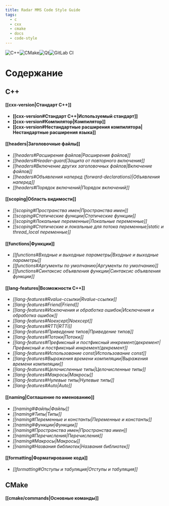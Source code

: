 ```yaml
---
title: Radar MMS Code Style Guide
tags:
  - c
  - cxx
  - cmake
  - docs
  - code-style
---
```

![C++](https://img.shields.io/badge/c++-%2300599C.svg?style=for-the-badge&logo=c%2B%2B&lgoColor=white)![CMake](https://img.shields.io/badge/CMake-%23008FBA.svg?style=for-the-badge&logo=cmake&logoColor=white)![Qt](https://img.shields.io/badge/Qt-%23217346.svg?style=for-the-badge&logo=Qt&logoColor=white)![GitLab CI](https://img.shields.io/badge/gitlab%20ci-%23181717.svg?style=for-the-badge&logo=gitlab&logoColor=white)
# Содержание
## C++
#### **[[cxx-version|Стандарт С++]]**
- **[[cxx-version#Стандарт C++|Используемый стандарт]]**
- **[[cxx-version#Компилятор|Компилятор]]**
- **[[cxx-version#Нестандартные расширения компилятора|Нестандартные расширения языка]]**
#### [[headers|Заголовочные файлы]]
- *[[headers#Расширения файлов|Расширения файлов]]*
- *[[headers#Header-guard|Защита от повторного включения]]*
- *[[headers#Включение других заголовочных файлов|Включение файлов]]*
- *[[headers#Объявления наперед (forward-declarations)|Объявления наперед]]*
- *[[headers#Порядок включений|Порядок включений]]*
#### [[scoping|Область видимости]]
- *[[scoping#Пространства имен|Пространства имен]]*
- *[[scoping#Статические функции|Статические функции]]*
- *[[scoping#Локальные переменные|Локальные переменные]]*
- *[[scoping#Статические и локальные для потока переменные|static и thread_local переменные]]*
#### [[functions|Функции]]
- *[[functions#Входные и выходные параметры|Входные и выходные параметры]]*
- *[[functions#Аргументы по умолчанию|Аргументы по умолчанию]]*
- *[[functions#Синтаксис объявления функции|Синтаксис объявления функции]]*
#### [[lang-features|Возможности C++]]
- *[[lang-features#Rvalue-ссылки|Rvalue-ссылки]]*
- *[[lang-features#Friend|Friend]]*
- *[[lang-features#Исключения и обработка ошибок|Исключения и обработка ошибок]]*
- *[[lang-features#Noexcept|Noexcept]]*
- *[[lang-features#RTTI|RTTI]]*
- *[[lang-features#Приведение типов|Приведение типов]]*
- *[[lang-features#Потоки|Потоки]]*
- *[[lang-features#Префиксный и постфиксный инкремент/декремент|Префиксный и постфиксный инкремент/декремент]]*
- *[[lang-features#Использование const|Использование const]]*
- *[[lang-features#Выражения времени компиляции|Выражения времени компиляции]]*
- *[[lang-features#Целочисленные типы|Целочисленные типы]]*
- *[[lang-features#Макросы|Макросы]]*
- *[[lang-features#Нулевые типы|Нулевые типы]]*
- *[[lang-features#Auto|Auto]]*
#### [[naming|Соглашение по именованию]]
- *[[naming#Файлы|Файлы]]*
- *[[naming#Типы|Типы]]*
- *[[naming#Переменные и константы|Переменные и константы]]*
- *[[naming#Функции|Функции]]*
- *[[naming#Пространства имен|Пространства имен]]*
- *[[naming#Перечисления|Перечисления]]*
- *[[naming#Макросы|Макросы]]*
- *[[naming#Названия библиотек|Названия библиотек]]*
#### [[formatting|Форматирование кода]]
- *[[formatting#Отступы и табуляция|Отступы и табуляция]]*

## CMake
#### [[cmake/commands|Основные команды]]